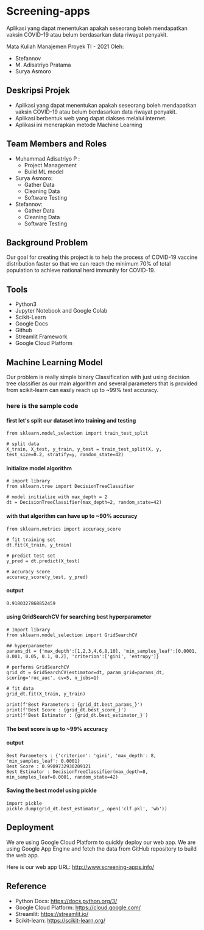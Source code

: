 # Screening-apps
Aplikasi yang dapat menentukan apakah seseorang boleh mendapatkan vaksin COVID-19 atau belum berdasarkan data riwayat penyakit.

Mata Kuliah Manajemen Proyek TI - 2021
Oleh:
- Stefannov
- M. Adisatriyo Pratama
- Surya Asmoro

## Deskripsi Projek
- Aplikasi yang dapat menentukan apakah seseorang
boleh mendapatkan vaksin COVID-19 atau belum
berdasarkan data riwayat penyakit.
- Aplikasi berbentuk web yang dapat diakses melalui
internet.
- Aplikasi ini menerapkan metode Machine Learning


## Team Members and Roles
- Muhammad Adisatriyo P :
    - Project Management
    - Build ML model
- Surya Asmoro:
    - Gather Data
    - Cleaning Data
    - Software Testing
- Stefannov:
    - Gather Data
    - Cleaning Data
    - Software Testing


## Background Problem

Our goal for creating this project is to help the process of COVID-19 vaccine distribution faster so that we can reach the minimum 70% of total population to achieve national herd immunity for COVID-19.

## Tools
- Python3
- Jupyter Notebook and Google Colab
- Scikit-Learn
- Google Docs
- Github
- Streamlit Framework
- Google Cloud Platform

## Machine Learning Model

Our problem is really simple binary Classification with just using decision tree classifier as our main algorithm and several parameters that is provided from scikit-learn can easily reach up to ~99% test accuracy.

### here is the sample code

#### first let's split our dataset into training and testing

```
from sklearn.model_selection import train_test_split

# split data
X_train, X_test, y_train, y_test = train_test_split(X, y, test_size=0.2, stratify=y, random_state=42)

```
#### Initialize model algorithm

```
# import library
from sklearn.tree import DecisionTreeClassifier

# model initialize with max_depth = 2
dt = DecisionTreeClassifier(max_depth=2, random_state=42)
```

#### with that algorithm can have up to ~90% accuracy
```
from sklearn.metrics import accuracy_score

# fit training set
dt.fit(X_train, y_train)

# predict test set
y_pred = dt.predict(X_test)

# accuracy score
accuracy_score(y_test, y_pred)
```
#### output
```
0.9180327868852459
```

#### using GridSearchCV for searching best hyperparameter
```
# Import library
from sklearn.model_selection import GridSearchCV

## hyperparameter
params_dt = {'max_depth':[1,2,3,4,6,8,10], 'min_samples_leaf':[0.0001, 0.001, 0.05, 0.1, 0.2], 'criterion':['gini', 'entropy']}

# performs GridSearchCV
grid_dt = GridSearchCV(estimator=dt, param_grid=params_dt, scoring='roc_auc', cv=5, n_jobs=1)

# fit data
grid_dt.fit(X_train, y_train)

print(f'Best Parameters : {grid_dt.best_params_}')
print(f'Best Score : {grid_dt.best_score_}')
print(f'Best Estimator : {grid_dt.best_estimator_}')
```

#### The best score is up to ~99% accuracy
#### output
```
Best Parameters : {'criterion': 'gini', 'max_depth': 8, 'min_samples_leaf': 0.0001}
Best Score : 0.9989732930209121
Best Estimator : DecisionTreeClassifier(max_depth=8, min_samples_leaf=0.0001, random_state=42)
```

#### Saving the best model using pickle
```
import pickle
pickle.dump(grid_dt.best_estimator_, open('clf.pkl', 'wb'))
```

## Deployment

We are using Google Cloud Platform to quickly deploy our web app. We are using Google App Engine and fetch the data from GitHub repository to build the web app.

Here is our web app URL: http://www.screening-apps.info/


## Reference

- Python Docs: https://docs.python.org/3/
- Google Cloud Platform: https://cloud.google.com/
- Streamlit: https://streamlit.io/
- Scikit-learn: https://scikit-learn.org/